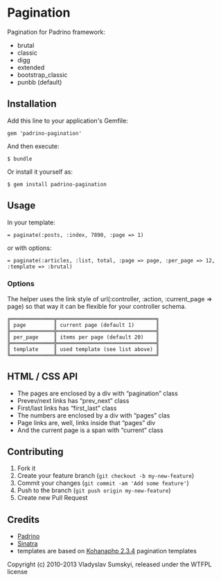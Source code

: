 # Pagination

Pagination for Padrino framework:

* brutal
* classic
* digg
* extended
* bootstrap_classic
* punbb (default)

## Installation

Add this line to your application's Gemfile:

    gem 'padrino-pagination'

And then execute:

    $ bundle

Or install it yourself as:

    $ gem install padrino-pagination

## Usage

In your template:

    = paginate(:posts, :index, 7890, :page => 1)

or with options:

    = paginate(:articles, :list, total, :page => page, :per_page => 12, :template => :brutal)

### Options

The helper uses the link style of url(:controller, :action, :current_page => page) so that way it can be flexible for your controller schema.
```
╔══════════════╦════════════════════════════════╗
║ page         ║ current page (default 1)       ║
╠══════════════╬════════════════════════════════╣
║ per_page     ║ items per page (default 20)    ║
╠══════════════╬════════════════════════════════╣
║ template     ║ used template (see list above) ║
╚══════════════╩════════════════════════════════╝

```

## HTML / CSS API
* The pages are enclosed by a div with “pagination” class
* Prevev/next links has “prev_next” class
* First/last links has “first_last” class
* The numbers are enclosed by a div with “pages” clas
* Page links are, well, links inside that “pages” div
* And the current page is a span with “current” class


## Contributing

1. Fork it
2. Create your feature branch (`git checkout -b my-new-feature`)
3. Commit your changes (`git commit -am 'Add some feature'`)
4. Push to the branch (`git push origin my-new-feature`)
5. Create new Pull Request

## Credits

* [Padrino]
* [Sinatra]
* templates are based on [Kohanaphp 2.3.4] pagination templates

Copyright (c) 2010-2013 Vladyslav Sumskyi, released under the WTFPL license

  [Padrino]: http://www.padrinorb.com/
  [Sinatra]: http://www.sinatrarb.com/
  [Kohanaphp 2.3.4]: http://kohanaframework.org/download
  
